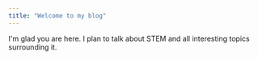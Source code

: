 ```yaml
---
title: "Welcome to my blog"
---
```


I'm glad you are here. I plan to talk about STEM and all interesting topics surrounding it.
